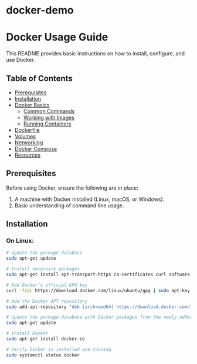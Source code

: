 # docker-demo

# Docker Usage Guide

This README provides basic instructions on how to install, configure, and use Docker.

## Table of Contents

- [Prerequisites](#prerequisites)
- [Installation](#installation)
- [Docker Basics](#docker-basics)
  - [Common Commands](#common-commands)
  - [Working with Images](#working-with-images)
  - [Running Containers](#running-containers)
- [Dockerfile](#dockerfile)
- [Volumes](#volumes)
- [Networking](#networking)
- [Docker Compose](#docker-compose)
- [Resources](#resources)

## Prerequisites

Before using Docker, ensure the following are in place:

1. A machine with Docker installed (Linux, macOS, or Windows).
2. Basic understanding of command line usage.

## Installation

### On Linux:

```bash
# Update the package database
sudo apt-get update

# Install necessary packages
sudo apt-get install apt-transport-https ca-certificates curl software-properties-common

# Add Docker’s official GPG key
curl -fsSL https://download.docker.com/linux/ubuntu/gpg | sudo apt-key add -

# Add the Docker APT repository
sudo add-apt-repository "deb [arch=amd64] https://download.docker.com/linux/ubuntu $(lsb_release -cs) stable"

# Update the package database with Docker packages from the newly added repo
sudo apt-get update

# Install Docker
sudo apt-get install docker-ce

# Verify Docker is installed and running
sudo systemctl status docker
